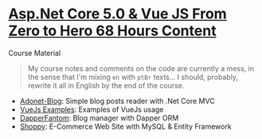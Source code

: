 # [Asp.Net Core 5.0 & Vue JS From Zero to Hero 68 Hours Content](https://www.udemy.com/course/aspnet-core-50-vue-js-from-zero-to-hero-68-hours-content/)

Course Material

> My course notes and comments on the code are currently a mess, in the sense
> that I'm mixing `en` with `ptBr` texts... I should, probably, rewrite it all
> in English by the end of the course.

-   [Adonet-Blog](Adonet-Blog): Simple blog posts reader with .Net Core MVC
-   [VueJs Examples](VueJs_Examples): Examples of VueJs usage
-   [DapperFantom](DapperFantom): Blog manager with Dapper ORM
-   [Shoppy](ShoppySolution): E-Commerce Web Site with MySQL & Entity Framework
